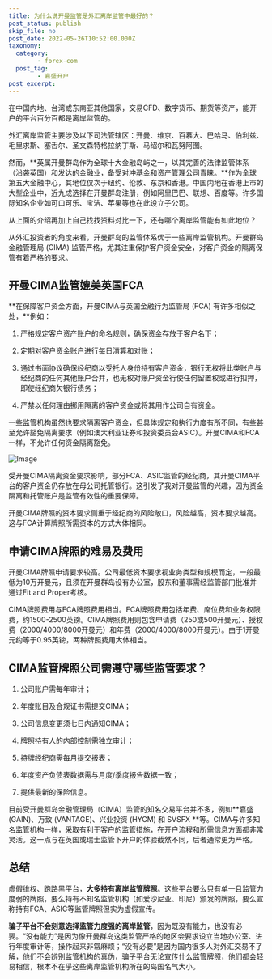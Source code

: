 ```yaml
---
title: 为什么说开曼监管是外汇离岸监管中最好的？
post_status: publish
skip_file: no
post_date: 2022-05-26T10:52:00.000Z
taxonomy:
  category:
        - forex-com
  post_tag:
        - 嘉盛开户
post_excerpt: 
---
```

在中国内地、台湾或东南亚其他国家，交易CFD、数字货币、期货等资产，能开户的平台百分百都是离岸监管的。

外汇离岸监管主要涉及以下司法管辖区：开曼、维京、百慕大、巴哈马、伯利兹、毛里求斯、塞舌尔、圣文森特格拉纳丁斯、马绍尔和瓦努阿图。

然而，**英属开曼群岛作为全球十大金融岛屿之一，以其完善的法律监管体系（沿袭英国）和发达的金融业，备受对冲基金和资产管理公司青睐。**作为全球第五大金融中心，其地位仅次于纽约、伦敦、东京和香港。中国内地在香港上市的大型企业中，近九成选择在开曼群岛注册，例如阿里巴巴、联想、百度等。许多国际知名企业如可口可乐、宝洁、苹果等也在此设立子公司。

从上面的介绍再加上自己找找资料对比一下，还有哪个离岸监管能有如此地位？

从外汇投资者的角度来看，开曼群岛的监管体系优于一些离岸监管机构。开曼群岛金融管理局 (CIMA) 监管严格，尤其注重保护客户资金安全，对客户资金的隔离保管有着严格的要求。

## 开曼CIMA监管媲美英国FCA

**在保障客户资金方面，开曼CIMA与英国金融行为监管局 (FCA) 有许多相似之处，**例如：

1. 严格规定客户资产账户的命名规则，确保资金存放于客户名下；

1. 定期对客户资金账户进行每日清算和对账；

1. 通过书面协议确保经纪商以受托人身份持有客户资金，银行无权将此类账户与经纪商的任何其他账户合并，也无权对账户资金行使任何留置权或进行扣押，即使经纪商欠银行债务；

1. 严禁以任何理由挪用隔离的客户资金或将其用作公司自有资金。

一些监管机构虽然也要求隔离客户资金，但具体规定和执行力度有所不同，有些甚至允许豁免隔离要求（例如澳大利亚证券和投资委员会ASIC）。开曼CIMA和FCA一样，不允许任何资金隔离豁免。

![Image](https://prod-files-secure.s3.us-west-2.amazonaws.com/39ed1227-6d7d-4570-be36-9ccd4a2c4241/bd849744-3fcb-4a37-8312-357962c8f065/image.png?X-Amz-Algorithm=AWS4-HMAC-SHA256&X-Amz-Content-Sha256=UNSIGNED-PAYLOAD&X-Amz-Credential=ASIAZI2LB466UO2PXT4V%2F20251011%2Fus-west-2%2Fs3%2Faws4_request&X-Amz-Date=20251011T161316Z&X-Amz-Expires=3600&X-Amz-Security-Token=IQoJb3JpZ2luX2VjEG0aCXVzLXdlc3QtMiJIMEYCIQCBHYMMKfjdsVD8DB9lncDCi2uKS43BdTWsmLwprMMBVQIhAMhJlik75NcfJ1ha1ZaB4iHinht5OyjLC1Fq7yeQYC17Kv8DCBYQABoMNjM3NDIzMTgzODA1Igw92Xq%2BmsetSNRyOxEq3APRNpD1xGQWS%2FhPZN%2BFcV40wRDANS5zuSK14kdiB9S7f9NTfUWGzfrVNXfFzaJuPax%2FxjJyGfXSeBs7Y8be6t9MLTfptxoAwGi0AmBVz55ghKdtSC%2BAzt5GjNnO4DACeZ1ZlY%2BWCMg4Uapt8mMzLtiRsIsZ47N2Q7NALGsA4M2OF1kDE7Aiy2wiEjNodet47zXF6EQBVhwAlyNvJxXa6lkVxGgaoQp9kxq1WBxb8c2igMQYqsnMDH0d1s0O6o%2BrxYZ2fdRyKSSeLJBLSup%2F8nhMDoA0MEpkYTe2Qx8Q6jUzrULvkSOBVARFjVfd9WxemJxgovVm2Mf2k9pnmsRAVpNZuhpp2S7B4ff%2FPYVJ6cfNEFGD4yKpCYcgXbhVBvffAsDWF95d0%2Fbpujf5lW40Km25l2I2797MEjg0DefuyRYPj2CQj4mGrIokGaIDbb4x49FBqKkMK2G7hlYkF1A0t3fw%2B%2FhCdvP8EyM1VDlagrDK9n9dtxc%2BLH3psaeX4ejKEjKLVMkCq%2FgCs%2BWSANhp9i0uv5jKZyMG0aOrySnmJbxIhNKo81p94ZCXYSjgOx3bnqY8Tr%2FDlAVc8DpFsrvNo7biPAmLDJoU1G%2FE%2BqydGRcfyz0ME6cXszK2WzGNLDDSpKnHBjqkAfmzJbVt3qL6KS6LpLQGbMecAqtrOt29X3gC3goS0vE2JkHjJIPsUR0Y6MdoHNVELE4rPsI%2FpjCozRnt7KlRe3VHV38w0eCCSLgtBNd3DbF%2BXGrcFKnemCZKb0BS9lb1CUEAtH3PAdjJwi4vb4sQ2mn5hX7y8%2BwK1ARcGlmS54GIl7McilNaEeK10oadAFf1oBrxl0kr1d%2BN%2Fd%2FDHfv9WeXjmFue&X-Amz-Signature=002a0f1886d6a1c723fb8c0d78f97dd9181aab9fe41cc8232423b684f6ebd456&X-Amz-SignedHeaders=host&x-amz-checksum-mode=ENABLED&x-id=GetObject)

受开曼CIMA隔离资金要求影响，部分FCA、ASIC监管的经纪商，其开曼CIMA平台的客户资金仍存放在母公司托管银行。这引发了我对开曼监管的兴趣，因为资金隔离和托管账户是监管有效性的重要保障。

开曼CIMA牌照的资本要求侧重于经纪商的风险敞口，风险越高，资本要求越高。这与FCA计算牌照所需资本的方式大体相同。

## **申请CIMA牌照的难易及费用**

开曼CIMA牌照申请要求较高。公司最低资本要求视业务类型和规模而定，一般最低为10万开曼元，且须在开曼群岛设有办公室，股东和董事需经监管部门批准并通过Fit and Proper考核。

CIMA牌照费用与FCA牌照费用相当。FCA牌照费用包括年费、席位费和业务权限费，约1500-2500英镑。CIMA牌照费用则包含申请费（250或500开曼元）、授权费（2000/4000/8000开曼元）和年费（2000/4000/8000开曼元）。由于1开曼元约等于0.95英镑，两种牌照费用大体相当。

## CIMA监管牌照公司需遵守哪些监管要求？

1. 公司账户需每年审计；

1. 年度账目及合规证书需提交CIMA；

1. 公司信息变更须七日内通知CIMA；

1. 牌照持有人的内部控制需独立审计；

1. 持牌经纪商需每月提交报表；

1. 年度资产负债表数据需与月度/季度报告数据一致；

1. 提供最新的保险信息。

目前受开曼群岛金融管理局（CIMA）监管的知名交易平台并不多，例如**嘉盛 (GAIN)、万致 (VANTAGE)、兴业投资 (HYCM) 和 SVSFX **等。CIMA与许多知名监管机构一样，采取有利于客户的监管措施，在开户流程和所需信息方面都非常灵活。这一点与在英国或瑞士监管下开户的体验截然不同，后者通常更为严格。

## 总结

虚假维权、跑路黑平台，**大多持有离岸监管牌照**。这些平台要么只有单一且监管力度弱的牌照，要么持有不知名监管机构（如爱沙尼亚、印尼）颁发的牌照，要么宣称持有FCA、ASIC等监管牌照但实为虚假宣传。

**骗子平台不会刻意选择监管力度强的离岸监管**，因为既没有能力，也没有必要。“没有能力”是因为像开曼群岛这类监管严格的地区会要求设立当地办公室、进行年度审计等，操作起来非常麻烦；“没有必要”是因为国内很多人对外汇交易不了解，他们不会辨别监管机构的真伪，骗子平台无论宣传什么监管牌照，他们都会轻易相信，根本不在乎这些离岸监管机构所在的岛国名气大小。